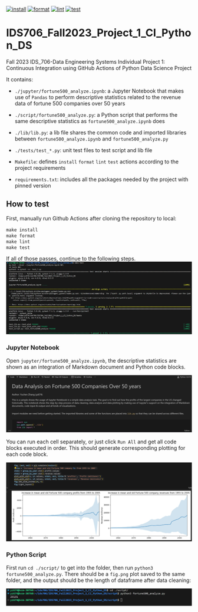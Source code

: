 [![install](https://github.com/nogibjj/IDS706_Fall2023_Project_1_CI_Python_DS/actions/workflows/install.yml/badge.svg)](https://github.com/nogibjj/IDS706_Fall2023_Project_1_CI_Python_DS/actions/workflows/install.yml)
[![format](https://github.com/nogibjj/IDS706_Fall2023_Project_1_CI_Python_DS/actions/workflows/format.yml/badge.svg)](https://github.com/nogibjj/IDS706_Fall2023_Project_1_CI_Python_DS/actions/workflows/format.yml)
[![lint](https://github.com/nogibjj/IDS706_Fall2023_Project_1_CI_Python_DS/actions/workflows/lint.yml/badge.svg)](https://github.com/nogibjj/IDS706_Fall2023_Project_1_CI_Python_DS/actions/workflows/lint.yml)
[![test](https://github.com/nogibjj/IDS706_Fall2023_Project_1_CI_Python_DS/actions/workflows/test.yml/badge.svg)](https://github.com/nogibjj/IDS706_Fall2023_Project_1_CI_Python_DS/actions/workflows/test.yml)
# IDS706_Fall2023_Project_1_CI_Python_DS

Fall 2023 IDS_706-Data Engineering Systems Individual Project 1: Continuous Integration using GitHub Actions of Python Data Science Project

It contains:

- ``./jupyter/fortune500_analyze.ipynb``: a Jupyter Notebook that makes use of ``Pandas`` to perform descriptive statistics related to the revenue data of fortune 500 companies over 50 years

- ``./script/fortune500_analyze.py``: a Python script that performs the same descriptive statistics as ``fortune500_analyze.ipynb`` does

- ``./lib/lib.py``: a lib file shares the common code and imported libraries between ``fortune500_analyze.ipynb`` and ``fortune500_analyze.py``

- ``./tests/test_*.py``: unit test files to test script and lib file

- ``Makefile``: defines `install` `format` `lint` `test` actions according to the project requirements

- ``requirements.txt``: includes all the packages needed by the project with pinned version

## How to test

First, manually run Github Actions after cloning the repository to local:
```
make install
make format
make lint
make test
```
If all of those passes, continue to the following steps.
![](doc_img/test.jpg)

### Jupyter Notebook

Open ``jupyter/fortune500_analyze.ipynb``, the descriptive statistics are shown as an integration of Markdown document and Python code blocks.

![](doc_img/jupyter_1.JPG)

You can run each cell separately, or just click ``Run All`` and get all code blocks executed in order. This should generate corresponding plotting for each code block.

![](doc_img/jupyter_2.JPG)

### Python Script

First run ``cd ./script/`` to get into the folder, then run ``python3 fortune500_analyze.py``. There should be a `fig.png` plot saved to the same folder, and the output should be the length of dataframe after data cleaning:

![](image.png)